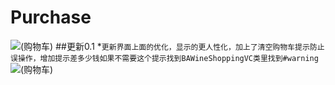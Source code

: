 # Purchase

![(购物车)](https://github.com/Yexinglong/Purchase/blob/master/gouwuche.gif?raw=true)
##更新0.1
*`更新界面上面的优化，显示的更人性化，加上了清空购物车提示防止误操作，增加提示差多少钱如果不需要这个提示找到BAWineShoppingVC类里找到#warning`
![(购物车)](https://github.com/Yexinglong/Purchase/blob/master/gouwuche0.1.gif?raw=true)

